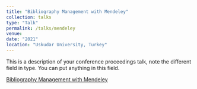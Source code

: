 ```yaml
---
title: "Bibliography Management with Mendeley"
collection: talks
type: "Talk"
permalink: /talks/mendeley
venue: 
date: "2021"
location: "Uskudar University, Turkey"
---
```


This is a description of your conference proceedings talk, note the different field in type. You can put anything in this field.

[Bibliography Management with Mendeley](https://www.youtube.com/watch?v=sk9UYmUwfB4&list=PLmq86vD98cHLb4zneGX-zH1E5cde1_eoa&index=5)